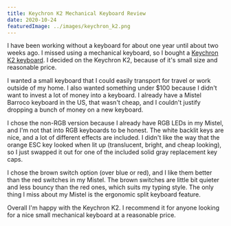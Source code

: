 ```yaml
---
title: Keychron K2 Mechanical Keyboard Review
date: 2020-10-24
featuredImage: ../images/keychron_k2.png
---
```


I have been working without a keyboard for about one
year until about two weeks ago. I missed using a mechanical keyboard, so I bought a [Keychron K2 keyboard](https://www.keychron.com/products/keychron-k2-wireless-mechanical-keyboard).
I decided on the Keychron K2, because of it's small size and reasonable price.

I wanted a small keyboard that I could easily transport for travel or work outside of my home.
I also wanted something under $100 because I didn't want to invest a lot of money into a keyboard.
I already have a Mistel Barroco keyboard in the US, that wasn't cheap, and I
couldn't justify dropping a bunch of money on a new keyboard.

I chose the non-RGB version because I already have RGB LEDs in my Mistel, and
I'm not that into RGB keyboards to be honest. The white backlit keys are nice, and a lot of
different effects are included.
I didn't like the way that the orange ESC key looked when lit up (translucent, bright, and cheap looking), so I just swapped it out for one of the included solid gray replacement key caps.

I chose the brown switch option (over blue or red), and I like them better than the red switches in my Mistel. The brown switches are little bit quieter and less bouncy than the red ones, which suits my typing style. The only thing I miss about my Mistel is the ergonomic split keyboard feature.

Overall I'm happy with the Keychron K2.
I recommend it for anyone looking for a nice small mechanical keyboard at a reasonable price.
